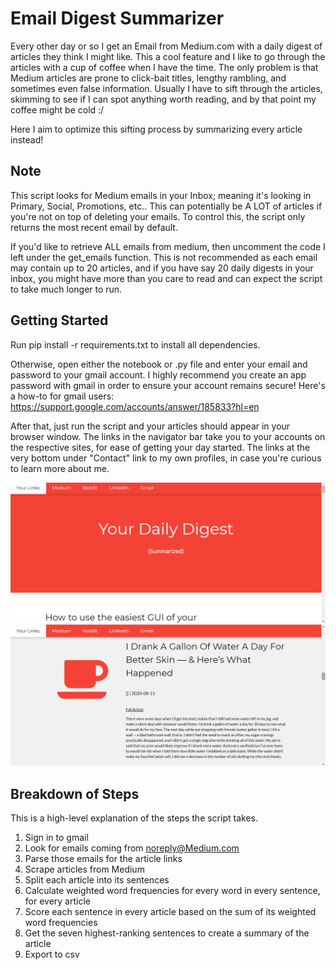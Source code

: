 # Email Digest Summarizer

Every other day or so I get an Email from Medium.com with a daily digest of articles they think I might like.
This a cool feature and I like to go through the articles with a cup of coffee when I have the time. The only problem is
that Medium articles are prone to click-bait titles, lengthy rambling, and sometimes even false information. 
Usually I have to sift through the articles, skimming to see if I can spot anything worth reading, and by that point my coffee might be cold :/

Here I aim to optimize this sifting process by summarizing every article instead!

## Note
This script looks for Medium emails in your Inbox; meaning it's looking in Primary, Social, Promotions, etc.. This can potentially be A LOT of articles if you're not
on top of deleting your emails. To control this, the script only returns the most recent email by default. 

If you'd like to retrieve ALL emails from medium, then uncomment the code I left under the get_emails function. This is not recommended as each email may contain up to 20 articles, and if you have say 20 daily digests in your inbox, you might have more than you care to read and can expect the script to take much longer to run.

## Getting Started
Run pip install -r requirements.txt to install all dependencies.

Otherwise, open either the notebook or .py file and enter your email and password to your gmail account. I highly recommend you create an app password with gmail in order to ensure your account remains secure! Here's a how-to for gmail users: https://support.google.com/accounts/answer/185833?hl=en

After that, just run the script and your articles should appear in your browser window. The links in the navigator bar take you to your accounts on the respective sites, for ease of getting your day started. The links at the very bottom under "Contact" link to my own profiles, in case you're curious to learn more about me.

![](/ex2.png)
![](/ex1.png)

## Breakdown of Steps
This is a high-level explanation of the steps the script takes.
1. Sign in to gmail
2. Look for emails coming from noreply@Medium.com
3. Parse those emails for the article links
4. Scrape articles from Medium
5. Split each article into its sentences
6. Calculate weighted word frequencies for every word in every sentence, for every article
7. Score each sentence in every article based on the sum of its weighted word frequencies
8. Get the seven highest-ranking sentences to create a summary of the article
9. Export to csv
